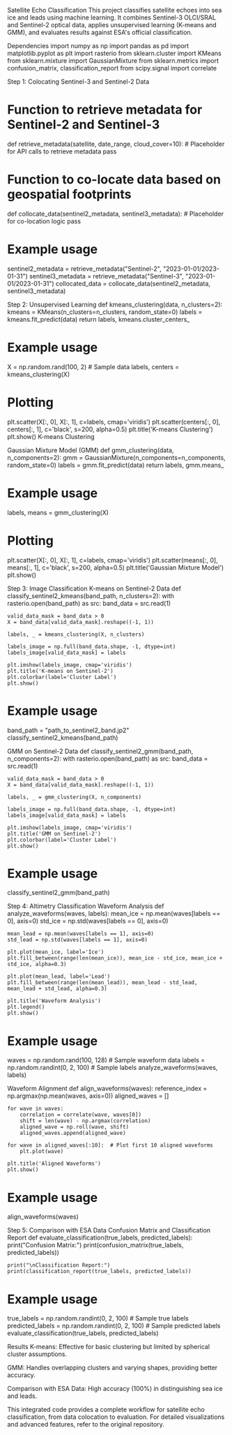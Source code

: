 Satellite Echo Classification
This project classifies satellite echoes into sea ice and leads using machine learning. It combines Sentinel-3 OLCI/SRAL and Sentinel-2 optical data, applies unsupervised learning (K-means and GMM), and evaluates results against ESA's official classification.

Dependencies
import numpy as np
import pandas as pd
import matplotlib.pyplot as plt
import rasterio
from sklearn.cluster import KMeans
from sklearn.mixture import GaussianMixture
from sklearn.metrics import confusion_matrix, classification_report
from scipy.signal import correlate

Step 1: Colocating Sentinel-3 and Sentinel-2 Data
# Function to retrieve metadata for Sentinel-2 and Sentinel-3
def retrieve_metadata(satellite, date_range, cloud_cover=10):
    # Placeholder for API calls to retrieve metadata
    pass

# Function to co-locate data based on geospatial footprints
def collocate_data(sentinel2_metadata, sentinel3_metadata):
    # Placeholder for co-location logic
    pass

# Example usage
sentinel2_metadata = retrieve_metadata("Sentinel-2", "2023-01-01/2023-01-31")
sentinel3_metadata = retrieve_metadata("Sentinel-3", "2023-01-01/2023-01-31")
collocated_data = collocate_data(sentinel2_metadata, sentinel3_metadata)

Step 2: Unsupervised Learning
def kmeans_clustering(data, n_clusters=2):
    kmeans = KMeans(n_clusters=n_clusters, random_state=0)
    labels = kmeans.fit_predict(data)
    return labels, kmeans.cluster_centers_

# Example usage
X = np.random.rand(100, 2)  # Sample data
labels, centers = kmeans_clustering(X)

# Plotting
plt.scatter(X[:, 0], X[:, 1], c=labels, cmap='viridis')
plt.scatter(centers[:, 0], centers[:, 1], c='black', s=200, alpha=0.5)
plt.title('K-means Clustering')
plt.show()
K-means Clustering

Gaussian Mixture Model (GMM)
def gmm_clustering(data, n_components=2):
    gmm = GaussianMixture(n_components=n_components, random_state=0)
    labels = gmm.fit_predict(data)
    return labels, gmm.means_

# Example usage
labels, means = gmm_clustering(X)

# Plotting
plt.scatter(X[:, 0], X[:, 1], c=labels, cmap='viridis')
plt.scatter(means[:, 0], means[:, 1], c='black', s=200, alpha=0.5)
plt.title('Gaussian Mixture Model')
plt.show()

Step 3: Image Classification
K-means on Sentinel-2 Data
def classify_sentinel2_kmeans(band_path, n_clusters=2):
    with rasterio.open(band_path) as src:
        band_data = src.read(1)
    
    valid_data_mask = band_data > 0
    X = band_data[valid_data_mask].reshape((-1, 1))
    
    labels, _ = kmeans_clustering(X, n_clusters)
    
    labels_image = np.full(band_data.shape, -1, dtype=int)
    labels_image[valid_data_mask] = labels
    
    plt.imshow(labels_image, cmap='viridis')
    plt.title('K-means on Sentinel-2')
    plt.colorbar(label='Cluster Label')
    plt.show()

# Example usage
band_path = "path_to_sentinel2_band.jp2"
classify_sentinel2_kmeans(band_path)

GMM on Sentinel-2 Data
def classify_sentinel2_gmm(band_path, n_components=2):
    with rasterio.open(band_path) as src:
        band_data = src.read(1)
    
    valid_data_mask = band_data > 0
    X = band_data[valid_data_mask].reshape((-1, 1))
    
    labels, _ = gmm_clustering(X, n_components)
    
    labels_image = np.full(band_data.shape, -1, dtype=int)
    labels_image[valid_data_mask] = labels
    
    plt.imshow(labels_image, cmap='viridis')
    plt.title('GMM on Sentinel-2')
    plt.colorbar(label='Cluster Label')
    plt.show()

# Example usage
classify_sentinel2_gmm(band_path)

Step 4: Altimetry Classification
Waveform Analysis
def analyze_waveforms(waves, labels):
    mean_ice = np.mean(waves[labels == 0], axis=0)
    std_ice = np.std(waves[labels == 0], axis=0)
    
    mean_lead = np.mean(waves[labels == 1], axis=0)
    std_lead = np.std(waves[labels == 1], axis=0)
    
    plt.plot(mean_ice, label='Ice')
    plt.fill_between(range(len(mean_ice)), mean_ice - std_ice, mean_ice + std_ice, alpha=0.3)
    
    plt.plot(mean_lead, label='Lead')
    plt.fill_between(range(len(mean_lead)), mean_lead - std_lead, mean_lead + std_lead, alpha=0.3)
    
    plt.title('Waveform Analysis')
    plt.legend()
    plt.show()

# Example usage
waves = np.random.rand(100, 128)  # Sample waveform data
labels = np.random.randint(0, 2, 100)  # Sample labels
analyze_waveforms(waves, labels)

Waveform Alignment
def align_waveforms(waves):
    reference_index = np.argmax(np.mean(waves, axis=0))
    aligned_waves = []
    
    for wave in waves:
        correlation = correlate(wave, waves[0])
        shift = len(wave) - np.argmax(correlation)
        aligned_wave = np.roll(wave, shift)
        aligned_waves.append(aligned_wave)
    
    for wave in aligned_waves[:10]:  # Plot first 10 aligned waveforms
        plt.plot(wave)
    
    plt.title('Aligned Waveforms')
    plt.show()

# Example usage
align_waveforms(waves)

Step 5: Comparison with ESA Data
Confusion Matrix and Classification Report
def evaluate_classification(true_labels, predicted_labels):
    print("Confusion Matrix:")
    print(confusion_matrix(true_labels, predicted_labels))
    
    print("\nClassification Report:")
    print(classification_report(true_labels, predicted_labels))

# Example usage
true_labels = np.random.randint(0, 2, 100)  # Sample true labels
predicted_labels = np.random.randint(0, 2, 100)  # Sample predicted labels
evaluate_classification(true_labels, predicted_labels)

Results
K-means: Effective for basic clustering but limited by spherical cluster assumptions.

GMM: Handles overlapping clusters and varying shapes, providing better accuracy.

Comparison with ESA Data: High accuracy (100%) in distinguishing sea ice and leads.

This integrated code provides a complete workflow for satellite echo classification, from data colocation to evaluation. For detailed visualizations and advanced features, refer to the original repository. 
